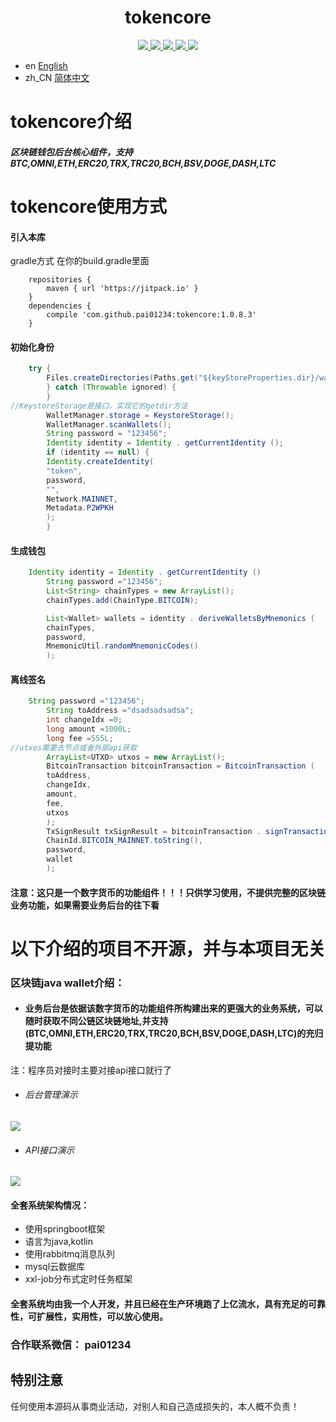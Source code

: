 <h1 align="center">
  tokencore
</h1>
<p align="center">

  <a href="https://travis-ci.org/pai01234/tokencore">
    <img src="https://travis-ci.org/pai01234/tokencore.svg?branch=master">
  </a>

  <a href="https://github.com/pai01234/tokencore/issues">
    <img src="https://img.shields.io/github/issues/pai01234/tokencore.svg">
  </a>

  <a href="https://github.com/pai01234/tokencore/pulls">
    <img src="https://img.shields.io/github/issues-pr/pai01234/tokencore.svg">
  </a>

  <a href="https://github.com/pai01234/tokencore/graphs/contributors">
    <img src="https://img.shields.io/github/contributors/pai01234/tokencore.svg">
  </a>

  <a href="LICENSE">
    <img src="https://img.shields.io/github/license/pai01234/tokencore.svg">
  </a>

</p>

- en [English](README_en.md)
- zh_CN [简体中文](README.md)

# tokencore介绍

##### 区块链钱包后台核心组件，支持BTC,OMNI,ETH,ERC20,TRX,TRC20,BCH,BSV,DOGE,DASH,LTC

# tokencore使用方式

#### 引入本库
gradle方式
在你的build.gradle里面
```
    repositories {
        maven { url 'https://jitpack.io' }
    }
    dependencies {
        compile 'com.github.pai01234:tokencore:1.0.8.3'
    }
```

#### 初始化身份
```java
    try {
        Files.createDirectories(Paths.get("${keyStoreProperties.dir}/wallets"))
        } catch (Throwable ignored) {
        }
//KeystoreStorage是接口，实现它的getdir方法
        WalletManager.storage = KeystoreStorage();
        WalletManager.scanWallets();
        String password = "123456";
        Identity identity = Identity . getCurrentIdentity ();
        if (identity == null) {
        Identity.createIdentity(
        "token",
        password,
        "",
        Network.MAINNET,
        Metadata.P2WPKH
        );
        }
```

#### 生成钱包

```java
    Identity identity = Identity . getCurrentIdentity ()
        String password ="123456";
        List<String> chainTypes = new ArrayList();
        chainTypes.add(ChainType.BITCOIN);

        List<Wallet> wallets = identity . deriveWalletsByMnemonics (
        chainTypes,
        password,
        MnemonicUtil.randomMnemonicCodes()
        );

```

#### 离线签名

```java
    String password ="123456";
        String toAddress ="dsadsadsadsa";
        int changeIdx =0;
        long amount =1000L;
        long fee =555L;
//utxos需要去节点或者外部api获取
        ArrayList<UTXO> utxos = new ArrayList();
        BitcoinTransaction bitcoinTransaction = BitcoinTransaction (
        toAddress,
        changeIdx,
        amount,
        fee,
        utxos
        );
        TxSignResult txSignResult = bitcoinTransaction . signTransaction (
        ChainId.BITCOIN_MAINNET.toString(),
        password,
        wallet
        );
```

#### 注意：这只是一个数字货币的功能组件！！！只供学习使用，不提供完整的区块链业务功能，如果需要业务后台的往下看

# 以下介绍的项目不开源，并与本项目无关
### 区块链java wallet介绍：
- #### 业务后台是依据该数字货币的功能组件所构建出来的更强大的业务系统，可以随时获取不同公链区块链地址,并支持(BTC,OMNI,ETH,ERC20,TRX,TRC20,BCH,BSV,DOGE,DASH,LTC)的充归提功能
注：程序员对接时主要对接api接口就行了

- ###### 后台管理演示
![](https://i.ibb.co/zb8LtyH/test.gif)
- ###### API接口演示
![](https://i.ibb.co/MPbh9Gj/test1.gif)

#### 全套系统架构情况：
- 使用springboot框架
- 语言为java,kotlin
- 使用rabbitmq消息队列
- mysql云数据库
- xxl-job分布式定时任务框架

#### 全套系统均由我一个人开发，并且已经在生产环境跑了上亿流水，具有充足的可靠性，可扩展性，实用性，可以放心使用。


### 合作联系微信： pai01234

## 特别注意
任何使用本源码从事商业活动，对别人和自己造成损失的，本人概不负责！

